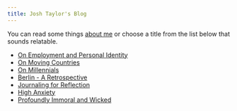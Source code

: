 ```yaml
---
title: Josh Taylor's Blog
---
```


You can read some things [about me](../about.html) or choose a title from the
list below that sounds relatable.

* [On Employment and Personal Identity](/posts/on-employment-and-personal-identity.html)
* [On Moving Countries](/posts/on-moving-countries.html)
* [On Millennials](/posts/on-millennials.html)
* [Berlin - A Retrospective](/posts/berlin-retrospective.html)
* [Journaling for Reflection](/posts/journaling.html)
* [High Anxiety](/posts/high-anxiety.html)
* [Profoundly Immoral and Wicked](/posts/profoundly-immoral-and-wicked.html)
